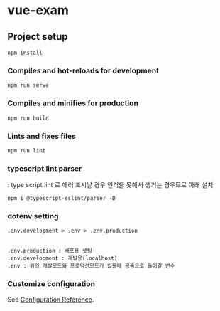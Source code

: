 # vue-exam

## Project setup

```
npm install
```

### Compiles and hot-reloads for development

```
npm run serve
```

### Compiles and minifies for production

```
npm run build
```

### Lints and fixes files

```
npm run lint
```

### typescript lint parser

: type script lint 로 에러 표시날 경우 인식을 못해서 생기는 경우므로 아래 설치

```
npm i @typescript-eslint/parser -D
```

### dotenv setting

```
.env.development > .env > .env.production


.env.production : 배포용 셋팅
.env.development : 개발용(localhost)
.env : 위의 개발모드와 프로덕션모드가 없을때 공통으로 들어갈 변수

```

### Customize configuration

See [Configuration Reference](https://cli.vuejs.org/config/).
